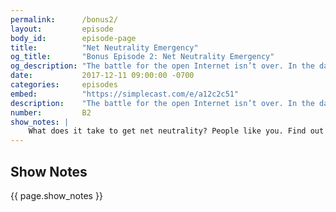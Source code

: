 ```yaml
---
permalink:      /bonus2/
layout:         episode
body_id:        episode-page
title:          "Net Neutrality Emergency"
og_title:       "Bonus Episode 2: Net Neutrality Emergency"
og_description: "The battle for the open Internet isn’t over. In the days leading up to the FCC’s vote, we investigate what’s next for net neutrality."
date:           2017-12-11 09:00:00 -0700
categories:     episodes
embed:          "https://simplecast.com/e/a12c2c51"
description:    "The battle for the open Internet isn’t over. In the days leading up to the FCC’s net neutrality vote, we investigate what’s next in the fight. We Rate Dogs’ Matt Nelson talks about trolling Ajit Pai with a pay-per-pupper plan. Verizon protesters share their experience on the ground. And the FCC’s Mignon Clyburn weighs in on net neutrality’s road ahead."
number:         B2
show_notes: |
    What does it take to get net neutrality? People like you. Find out more about how you can help [here](https://blog.mozilla.org/netpolicy/2017/11/29/take-get-net-neutrality/).
---
```


## Show Notes
<a name="#shownotes"></a>

{{ page.show_notes }}
